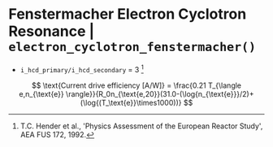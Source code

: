 # Fenstermacher Electron Cyclotron Resonance | `electron_cyclotron_fenstermacher()`

- `i_hcd_primary/i_hcd_secondary` = 3 [^1]

$$
\text{Current drive efficiency [A/W]} = \frac{0.21 T_{\langle e,n_{\text{e}} \rangle}}{R_0n_{\text{e,20}}(31.0-(\log{n_{\text{e}}}/2)+(\log{(T_\text{e}}\times1000))}
$$ 

[^1]: T.C. Hender et al., 'Physics Assessment of the European Reactor Study', AEA FUS 172, 1992.
